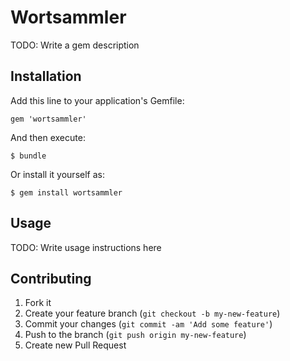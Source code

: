 # Wortsammler

TODO: Write a gem description

## Installation

Add this line to your application's Gemfile:

    gem 'wortsammler'

And then execute:

    $ bundle

Or install it yourself as:

    $ gem install wortsammler

## Usage

TODO: Write usage instructions here

## Contributing

1. Fork it
2. Create your feature branch (`git checkout -b my-new-feature`)
3. Commit your changes (`git commit -am 'Add some feature'`)
4. Push to the branch (`git push origin my-new-feature`)
5. Create new Pull Request
